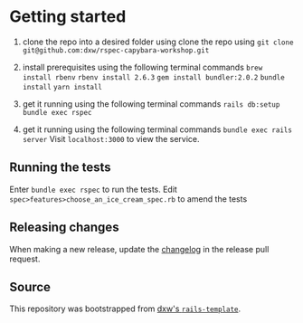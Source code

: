# Getting started

1. clone the repo into a desired folder using clone the repo using
  `git clone git@github.com:dxw/rspec-capybara-workshop.git`

2. install prerequisites using the following terminal commands
  `brew install rbenv`
  `rbenv install 2.6.3`
  `gem install bundler:2.0.2`
  `bundle install`
  `yarn install`

3. get it running using the following terminal commands
  `rails db:setup`
  `bundle exec rspec`

4. get it running using the following terminal commands
  `bundle exec rails server`
   Visit `localhost:3000` to view the service.

## Running the tests

Enter `bundle exec rspec` to run the tests.
Edit `spec>features>choose_an_ice_cream_spec.rb` to amend the tests

## Releasing changes

When making a new release, update the [changelog](CHANGELOG.md) in the release
pull request.

## Source

This repository was bootstrapped from
[dxw's `rails-template`](https://github.com/dxw/rails-template).
